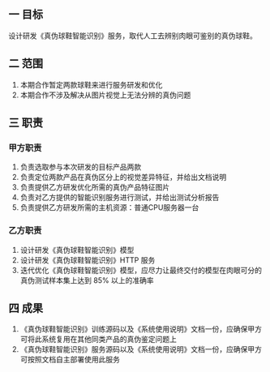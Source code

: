 ## 一 目标

设计研发《真伪球鞋智能识别》服务，取代人工去辨别肉眼可鉴别的真伪球鞋。

## 二 范围

1. 本期合作暂定两款球鞋来进行服务研发和优化
2. 本期合作不涉及解决从图片视觉上无法分辨的真伪问题

## 三 职责

### 甲方职责

1. 负责选取参与本次研发的目标产品两款
2. 负责定位两款产品在真伪区分上的视觉差异特征，并给出文档说明
3. 负责提供乙方研发优化所需的真伪产品特征图片
4. 负责对乙方提供的智能识别服务进行测试，并给出测试分析报告
5. 负责提供乙方研发所需的主机资源：普通CPU服务器一台

### 乙方职责

1. 设计研发《真伪球鞋智能识别》模型
2. 设计研发《真伪球鞋智能识别》HTTP 服务
3. 迭代优化《真伪球鞋智能识别》模型，应尽力让最终交付的模型在肉眼可分的真伪测试样本集上达到 85% 以上的准确率

## 四 成果

1. 《真伪球鞋智能识别》训练源码以及《系统使用说明》文档一份，应确保甲方可将此系统复用在其他同类产品的真伪鉴定问题上
2. 《真伪球鞋智能识别》服务源码以及《系统使用说明》文档一份，应确保甲方可按照文档自主部署使用此服务